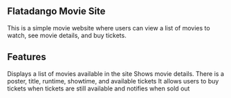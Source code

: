 ## Flatadango Movie Site

This is a simple movie website where users can view a list of movies to watch, see movie details, and buy tickets.

## Features
Displays a list of movies available in the site
Shows movie details. There is a poster, title, runtime, showtime, and available tickets
It allows users to buy tickets when tickets are still available and notifies when sold out
